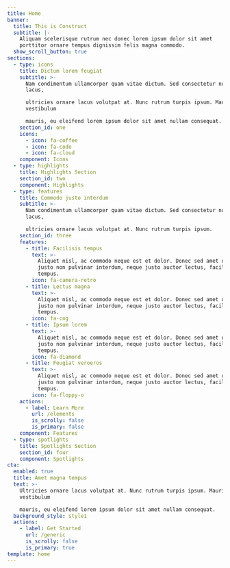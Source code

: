 ```yaml
---
title: Home
banner:
  title: This is Construct
  subtitle: |-
    Aliquam scelerisque rutrum nec donec lorem ipsum dolor sit amet  
    porttitor ornare tempus dignissim felis magna commodo.
  show_scroll_button: true
sections:
  - type: icons
    title: Dictum lorem feugiat
    subtitle: >-
      Nam condimentum ullamcorper quam vitae dictum. Sed consectetur nulla
      lacus,  

      ultricies ornare lacus volutpat at. Nunc rutrum turpis ipsum. Mauris at
      vestibulum  

      mauris, eu eleifend lorem ipsum dolor sit amet nullam consequat.
    section_id: one
    icons:
      - icon: fa-coffee
      - icon: fa-code
      - icon: fa-cloud
    component: Icons
  - type: highlights
    title: Highlights Section
    section_id: two
    component: Highlights
  - type: features
    title: Commodo justo interdum
    subtitle: >-
      Nam condimentum ullamcorper quam vitae dictum. Sed consectetur nulla
      lacus,  

      ultricies ornare lacus volutpat at. Nunc rutrum turpis ipsum.
    section_id: three
    features:
      - title: Facilisis tempus
        text: >-
          Aliquet nisl, ac commodo neque est et dolor. Donec sed amet ornare,
          justo non pulvinar interdum, neque justo auctor lectus, facilisis diam
          tempus.
        icon: fa-camera-retro
      - title: Lectus magna
        text: >-
          Aliquet nisl, ac commodo neque est et dolor. Donec sed amet ornare,
          justo non pulvinar interdum, neque justo auctor lectus, facilisis diam
          tempus.
        icon: fa-cog
      - title: Ipsum lorem
        text: >-
          Aliquet nisl, ac commodo neque est et dolor. Donec sed amet ornare,
          justo non pulvinar interdum, neque justo auctor lectus, facilisis diam
          tempus.
        icon: fa-diamond
      - title: Feugiat veroeros
        text: >-
          Aliquet nisl, ac commodo neque est et dolor. Donec sed amet ornare,
          justo non pulvinar interdum, neque justo auctor lectus, facilisis diam
          tempus.
        icon: fa-floppy-o
    actions:
      - label: Learn More
        url: /elements
        is_scrolly: false
        is_primary: false
    component: Features
  - type: spotlights
    title: Spotlights Section
    section_id: four
    component: Spotlights
cta:
  enabled: true
  title: Amet magna tempus
  text: >-
    Ultricies ornare lacus volutpat at. Nunc rutrum turpis ipsum. Mauris at
    vestibulum  

    mauris, eu eleifend lorem ipsum dolor sit amet nullam consequat.
  background_style: style1
  actions:
    - label: Get Started
      url: /generic
      is_scrolly: false
      is_primary: true
template: home
---
```

